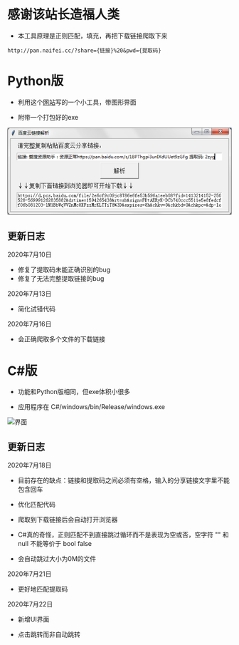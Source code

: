 # 感谢该站长造福人类

- 本工具原理是正则匹配，填充，再把下载链接爬取下来

```
http://pan.naifei.cc/?share={链接}%20&pwd={提取码}
```

# Python版
- 利用这个[网站](http://pan.naifei.cc/)写的一个小工具，带图形界面

- 附带一个打包好的exe

![界面](Python/img/baiduyun.png?raw=true)

## 更新日志

2020年7月10日

- 修复了提取码未能正确识别的bug
- 修复了无法完整提取链接的bug

2020年7月13日

- 简化试错代码

2020年7月16日

- 会正确爬取多个文件的下载链接

# C#版

- 功能和Python版相同，但exe体积小很多

- 应用程序在 C#/windows/bin/Release/windows.exe

![界面](C#/GUI.png?raw=true)

## 更新日志

2020年7月18日

- 目前存在的缺点：链接和提取码之间必须有空格，输入的分享链接文字里不能包含回车

- 优化匹配代码

- 爬取到下载链接后会自动打开浏览器

- C#真的奇怪，正则匹配不到直接跳过循环而不是表现为空或否，空字符 "" 和 null 不能等价于 bool false

- 会自动跳过大小为0M的文件

2020年7月21日

- 更好地匹配提取码

2020年7月22日

- 新增UI界面

- 点击跳转而非自动跳转